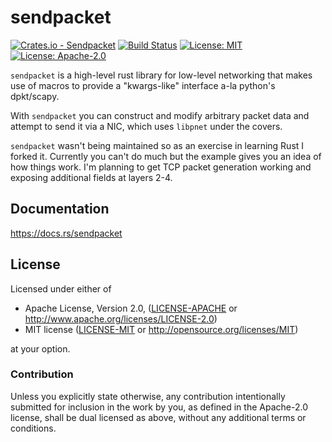 # sendpacket

[![Crates.io - Sendpacket](https://img.shields.io/crates/v/sendpacket.svg)](https://crates.io/crates/sendpacket) [![Build Status](https://travis-ci.org/hughesac/sendpacket.svg?branch=master)](https://travis-ci.org/hughesac/sendpacket) [![License: MIT](https://img.shields.io/badge/License-MIT-green.svg)](https://opensource.org/licenses/MIT) [![License: Apache-2.0](https://img.shields.io/badge/License-Apache--2.0-green.svg)](http://www.apache.org/licenses/LICENSE-2.0)

`sendpacket` is a high-level rust library for low-level networking that makes use of macros to provide a "kwargs-like" interface a-la python's dpkt/scapy.

With `sendpacket` you can construct and modify arbitrary packet data and attempt to send it via a NIC, which uses `libpnet` under the covers.

`sendpacket` wasn't being maintained so as an exercise in learning Rust I forked it.  Currently you can't do much but the example gives you an idea of how things work.  I'm planning to get TCP packet generation working and exposing additional fields at layers 2-4.

## Documentation

https://docs.rs/sendpacket

## License

Licensed under either of

 * Apache License, Version 2.0, ([LICENSE-APACHE](LICENSE-APACHE) or http://www.apache.org/licenses/LICENSE-2.0)
 * MIT license ([LICENSE-MIT](LICENSE-MIT) or http://opensource.org/licenses/MIT)

at your option.

### Contribution

Unless you explicitly state otherwise, any contribution intentionally submitted
for inclusion in the work by you, as defined in the Apache-2.0 license, shall be dual licensed as above, without any
additional terms or conditions.
